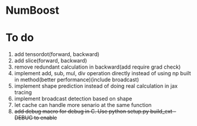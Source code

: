# NumBoost

# To do
1. add tensordot(forward, backward)
2. add slice(forward, backward)
3. remove redundant calculation in backward(add require grad check)
4. implement add, sub, mul, div operation directly instead of using np built in method(better performance)(include broadcast)
5. implement shape prediction instead of doing real calculation in jax tracing
6. implement broadcast detection based on shape
7. let cache can handle more senario at the same function
8. ~~add debug macro for debug in C. Use python setup.py build_ext -DEBUG to enable~~
